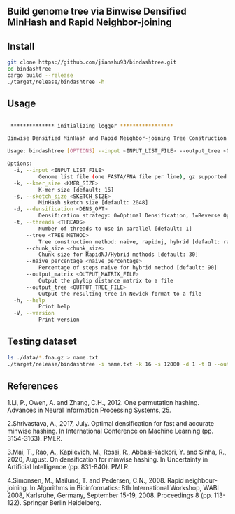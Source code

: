 ## Build genome tree via Binwise Densified MinHash and Rapid Neighbor-joining

## Install
```bash
git clone https://github.com/jianshu93/bindashtree.git
cd bindashtree
cargo build --release
./target/release/bindashtree -h
```

## Usage
```bash

 ************** initializing logger *****************

Binwise Densified MinHash and Rapid Neighbor-joining Tree Construction

Usage: bindashtree [OPTIONS] --input <INPUT_LIST_FILE> --output_tree <OUTPUT_TREE_FILE>

Options:
  -i, --input <INPUT_LIST_FILE>
          Genome list file (one FASTA/FNA file per line), gz supported
  -k, --kmer_size <KMER_SIZE>
          K-mer size [default: 16]
  -s, --sketch_size <SKETCH_SIZE>
          MinHash sketch size [default: 2048]
  -d, --densification <DENS_OPT>
          Densification strategy: 0=Optimal Densification, 1=Reverse Optimal Densification/faster Densification [default: 0]
  -t, --threads <THREADS>
          Number of threads to use in parallel [default: 1]
      --tree <TREE_METHOD>
          Tree construction method: naive, rapidnj, hybrid [default: rapidnj]
      --chunk_size <chunk_size>
          Chunk size for RapidNJ/Hybrid methods [default: 30]
      --naive_percentage <naive_percentage>
          Percentage of steps naive for hybrid method [default: 90]
      --output_matrix <OUTPUT_MATRIX_FILE>
          Output the phylip distance matrix to a file
      --output_tree <OUTPUT_TREE_FILE>
          Output the resulting tree in Newick format to a file
  -h, --help
          Print help
  -V, --version
          Print version

```

## Testing dataset

```bash
ls ./data/*.fna.gz > name.txt
./target/release/bindashtree -i name.txt -k 16 -s 12000 -d 1 -t 8 --output_tree try.nwk
```

## References

1.Li, P., Owen, A. and Zhang, C.H., 2012. One permutation hashing. Advances in Neural Information Processing Systems, 25.

2.Shrivastava, A., 2017, July. Optimal densification for fast and accurate minwise hashing. In International Conference on Machine Learning (pp. 3154-3163). PMLR.

3.Mai, T., Rao, A., Kapilevich, M., Rossi, R., Abbasi-Yadkori, Y. and Sinha, R., 2020, August. On densification for minwise hashing. In Uncertainty in Artificial Intelligence (pp. 831-840). PMLR.

4.Simonsen, M., Mailund, T. and Pedersen, C.N., 2008. Rapid neighbour-joining. In Algorithms in Bioinformatics: 8th International Workshop, WABI 2008, Karlsruhe, Germany, September 15-19, 2008. Proceedings 8 (pp. 113-122). Springer Berlin Heidelberg.